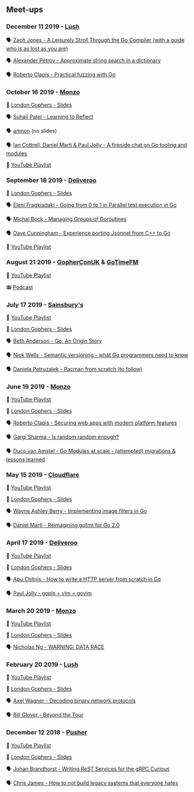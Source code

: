 ## Meet-ups

### December 11 2019 - [Lush](https://uk.lush.com/)

🗣 [Zach Jones - A Leisurely Stroll Through the Go Compiler (with a guide who is as lost as you are)](https://docs.google.com/presentation/d/15uV1LnUMOBuL9i0fdzDtL6TqI4-jyB6fc1Tz0Qj-Knk/edit#slide=id.p)

🗣 [Alexander Petrov - Approximate string search in a dictionary](https://docs.google.com/presentation/d/1Jx4cwg9-3fEKAxiT_nu6FHsFX35rqvdYF9VoxmyM25k/edit#slide=id.p)

🗣 [Roberto Clapis - Practical fuzzing with Go](https://docs.google.com/presentation/d/1KkLrzc8O-dkBQ0itVWcqp3gZbtf_IM6MVfy84FndVlM/edit#slide=id.p)

### October 16 2019 - [Monzo](https://monzo.com/)

📔 [London Gophers - Slides](https://docs.google.com/presentation/d/e/2PACX-1vTm_ncuKO_qxUVOHMQPRiscLR7BpYaDp0Tn4b0j7eB7CnIVSl830VcAvWkXqHfaptFEcqE33G2_JNNf/pub)

🗣 [Suhail Patel - Learning to Reflect](https://github.com/suhailpatel/talks/blob/master/london-gophers-2019/Learning%20to%20Reflect%20(London%20Gophers%20Oct%202019).pdf)

🗣 [amnon](https://www.youtube.com/watch?v=CEmlVSenfiQ) (no slides)

🗣 [Ian Cottrell, Daniel Martí & Paul Jolly - A fireside chat on Go tooling and modules](https://docs.google.com/presentation/d/e/2PACX-1vTm_ncuKO_qxUVOHMQPRiscLR7BpYaDp0Tn4b0j7eB7CnIVSl830VcAvWkXqHfaptFEcqE33G2_JNNf/pub?slide=id.g6239d0d63c_10_0)

🎥 [YouTube Playlist](https://www.youtube.com/watch?v=SK8r6Hx1KOM&list=PL8QGElREVyDDz1F6CPa3n_vhMfhcaAm_9)

### September 18 2019 - [Deliveroo](https://deliveroo.co.uk)

📔 [London Gophers - Slides](https://docs.google.com/presentation/d/e/2PACX-1vSdrDce5gyKwgVJldo1tkStTVFfoBEaHhg9Rs50iCSzBEFv95D8p1yjw1mjsv3FVvSHOzj9AbWmGADQ/pub)

🗣 [Eleni Fragkiadaki - Going from 0 to 1 in Parallel test execution in Go](https://docs.google.com/presentation/d/e/2PACX-1vQZd-XSsiSkMrx4U7nVJAjyGFI3RNR3s3PgK07-OfOfCkbRu_7bG_7rcJ9y5JkPwFL_s9CDP-2HBIzu/pub)

🗣 [Michal Bock - Managing Groups of Goroutines](https://talks.godoc.org/github.com/SpeedyCoder/talks/gogroups/groups.slide#1)

🗣 [Dave Cunningham - Experience porting Jsonnet from C++ to Go](https://docs.google.com/presentation/d/e/2PACX-1vT0Ro-kiJehXMWCPqGSNsxed4i3aCHybOiaSo7C2E-5XiuKAW5htR7-jtE-v3xuBOFot4gi9MnOlEib/pub)

🎥 [YouTube Playlist](https://www.youtube.com/watch?v=5xxZqtJPQ_I&list=PL8QGElREVyDD4_3fci3u_QZ7TvsW6J1eF)

### August 21 2019 - [GopherConUK](https://www.gophercon.co.uk/) & [GoTimeFM](https://changelog.com/gotime)

🎥 [YouTube Playlist](https://www.youtube.com/watch?v=g8BD-0rIRN4)

📻 [Podcast](https://changelog.com/news/4rMQ/visit)

### July 17 2019 - [Sainsbury's](https://www.sainsburys.co.uk/)

🎥 [YouTube Playlist](https://www.youtube.com/watch?v=OElOVVvPmLc&list=PL8QGElREVyDDD0ZMYGJoq3YnQeDzUzwtX)

📔 [London Gophers - Slides](https://docs.google.com/presentation/d/e/2PACX-1vSdVuiYmZcIAQDbV3Q-Kio3gR44VNT01xm9MvKnfGgC20mAUecwH2uNGVFN74_4kkUZzJgd35KHjDlg/pub)

🗣 [Beth Anderson - Go: An Origin Story](https://docs.google.com/presentation/d/e/2PACX-1vT7mcAj97QKVuLIZpG4-n6P6ozEmuuF8CclGQvTyJrgYBGTR5BuRsjdLng66JjIpSvFxmvMlL3ayNiw/pub)

🗣 [Nick Wells - Semantic versioning - what Go programmers need to know](https://talks.godoc.org/github.com/nickwells/presentations/semver.slide#1)

🗣 [Daniela Petruzalek - Pacman from scratch (to follow)](https://docs.google.com/presentation/d/e/2PACX-1vSxfpqZerJXYoPwtArNsQziPxpgCq5SvdSNcG4Z3UlxOXDRNtMLergbUJRfSSrZawd--Wv5ZxgaAGhf/pub)

### June 19 2019 - [Monzo](https://monzo.com)

🎥 [YouTube Playlist](https://www.youtube.com/watch?v=wvdE0M8UEEQ&list=PL8QGElREVyDCmYhUr65OCtWQRdltb-Khs)

📔 [London Gophers - Slides](https://docs.google.com/presentation/d/e/2PACX-1vRRagNyZuiF7Jb4mV3rEis3Rbku2nJZzE_0uTyQpHcw12DJY9nPITmdB2YSMUZ1_IOMK9wfyRUdqKeX/pub)

🗣 [Roberto Clapis - Securing web apps with modern platform features](https://docs.google.com/presentation/d/1E-PHo0lb76TnRZ26TX_OW9kGrUv9Epo2hWb1Qt7aW7Q/edit)

🗣 [Gargi Sharma - Is random random enough?](https://docs.google.com/presentation/d/e/2PACX-1vT1OXZaFk_1SHoBQkD_PUUa84GfOOw6hOzvZniuyEb3BwT-EfyzSjKUNaSTqWlU4VFxwHxzpf4f6LVl/pub)

🗣 [Duco van Amstel - Go Modules at scale - (attempted) migrations & lessons learned](https://docs.google.com/presentation/d/e/2PACX-1vQmXjacOE8u8wxYSS47-ifQG7Ej6_VI51DexEN_4ouvWtis6Y_dGiNaUltdJksTY5wm7Kf1e3AX0ofz/pub)

### May 15 2019 - [Cloudflare](https://www.cloudflare.com)

🎥 [YouTube Playlist](https://www.youtube.com/playlist?list=PL8QGElREVyDDhAIdO6Dj2fH-l1R4bMqfY)

📔 [London Gophers - Slides](https://docs.google.com/presentation/d/e/2PACX-1vQZ5MDfptAI2U7VTDmqZEU7Qrkkpeu-DZh0h_oXXLo_1GV3dGLMMJUkq_N12PCeRUwvBKMCsq29iTA_/pub)

🗣 [Wayne Ashley Berry - Implementing image filters in Go](https://docs.google.com/presentation/d/e/2PACX-1vSOI-UerMVbBe73OtLLh7bJoE2xgRoG7hUluzZ12XN3A8XD70SqtPaQ5doO699QtdFn6DqZlPIdVczy/pub)

🗣 [Daniel Martí - Reimagining gofmt for Go 2.0](https://docs.google.com/presentation/d/e/2PACX-1vQwj8Zf9TEeqSazY0nSObZt6cNgukUdl15PameXJRhjkU1vtdGB4AApy2NChyMwdqMxkyMfmIyHHO0c/pub)

### April 17 2019 - [Deliveroo](https://deliveroo.co.uk)

🎥 [YouTube Playlist](https://www.youtube.com/watch?v=fT1kOV1qUOc&list=PL8QGElREVyDDsxb-yLfiK_naVAQ4grt_w)

📔 [London Gophers - Slides](https://docs.google.com/presentation/d/e/2PACX-1vQV3G_Q1fbwNCCdNJr2OZwnhDvQCdzzkjhGZSFE0flqRiziSjI7kDADjPEBPXBRNC5d-5ua7_JPV3Oj/pub?slide=id.p2)

🗣 [Apu Chitnis - How to write a HTTP server from scratch in Go](https://docs.google.com/presentation/d/1N84bBjleOwaBhQs5mBzn9yots5AgjWpaYXx6xF2Ma5k/edit#slide=id.p)

🗣 [Paul Jolly - gopls + vim = govim](https://talks.godoc.org/github.com/myitcv/talks/2019-04-25-govim-vim-london/main.slide#1)

### March 20 2019 - [Monzo](https://monzo.com)

🎥 [YouTube Playlist](https://www.youtube.com/watch?v=Q8Aj9_UB8Io&list=PL8QGElREVyDAMl291aMVxBZNNvqkswoD4)

📔 [London Gophers - Slides](https://docs.google.com/presentation/d/e/2PACX-1vSUlMIHkfzKaJFDIacrkOvm-SzMnjIJcuZgxTxTmU_Y3MvMi59Wgv_i2eyY_yqGUNcI7Y5hLwMa90yj/pub?slide=id.p2)

🗣 [Nicholas Ng - WARNING: DATA RACE](http://gotalks.nickng.io/londongophers-mar19.slide#1)

### February 20 2019 - [Lush](https://uk.lush.com/)

🎥 [YouTube Playlist](https://www.youtube.com/watch?v=YbLwiKH88jw&list=PL8QGElREVyDBljpSyqaf0iA2TBJHAkawO)

📔 [London Gophers - Slides](https://docs.google.com/presentation/d/e/2PACX-1vSK__qEBoBYp0EJC8NDzBg4KlxLJpKFn9_IA5Z6_OX1LEf3TvvnOnY5-vSbAh53HwIyijDXIFNQJH9d/pub)

🗣 [Axel Wagner - Decoding binary network protocols](https://blog.myitcv.io/gopherjs_examples_sites/present/?url=https://raw.githubusercontent.com/Merovius/go-talks/master/2019-02_london_gophers/decoding.slide&hideAddressBar=true)

🗣 [Bill Glover - Beyond the Tour](https://billglover.me/talks/20190220_LondonGophers_BeyondTheTour.pdf)

### December 12 2018 - [Pusher](https://pusher.com)

🎥 [YouTube Playlist](https://www.youtube.com/watch?v=mTJjj84sBmo&list=PL8QGElREVyDDl9M50hdDmugG-OizMbfiy)

📔 [London Gophers - Slides](https://docs.google.com/presentation/d/e/2PACX-1vQESrkuBFkjl4R8yDQa_SARKTdKxxJ7230bNUQwCKeK5ZkBFg3hfttUhH_cFfhkJx6W8FeQWmXJHy_J/pub)

🗣 [Johan Brandhorst - Writing ReST Services for the gRPC Curious](https://talks.godoc.org/github.com/johanbrandhorst/presentations/gateway/gateway.slide#1)

🗣 [Chris James - How to not build legacy systems that everyone hates](https://docs.google.com/presentation/d/1wTV0Y5XYA-bo7gzj7x0541qJJ4eSbVa0jvq-DCJVttA/edit#slide=id.g4975be6fe1_0_0)
